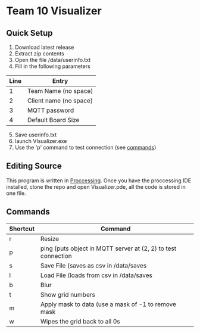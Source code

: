 # Team 10 Visualizer
## Quick Setup

 1. Download latest release
 2. Extract zip contents
 3. Open the file /data/userinfo.txt
 4. Fill in the following parameters
 
| Line | Entry |
|--|--|
| 1 | Team Name (no space) |
| 2 | Client name (no space) |
| 3 | MQTT password |
| 4 | Default Board Size |

5. Save userinfo.txt
6. launch VIsualizer.exe
7. Use the 'p' command to test connection (see [commands](#commands))

## Editing Source
This program is written in [Proccessing](https://processing.org/). Once you have the proccessing IDE installed, clone the repo and open Visualizer.pde, all the code is stored in one file.

## Commands
| Shortcut | Command |
|--|--|
| r | Resize |
| p | ping (puts object in MQTT server at (2, 2) to test connection |
| s | Save File (saves as csv in /data/saves |
| l | Load File (loads from csv in /data/saves |
| b | Blur |
| t | Show grid numbers |
| m | Apply mask to data (use a mask of -1 to remove mask |
| w | Wipes the grid back to all 0s |

